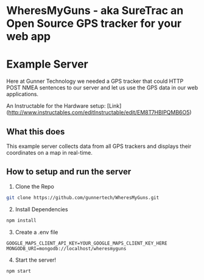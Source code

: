 # WheresMyGuns - aka SureTrac an Open Source GPS tracker for your web app
# Example Server

Here at Gunner Technology we needed a GPS tracker that could HTTP POST NMEA sentences to our server and let us use the GPS data in our web applications.

An Instructable for the Hardware setup: [Link] (http://www.instructables.com/editInstructable/edit/EM8T7HBIPQMB6O5)

## What this does
This example server collects data from all GPS trackers and displays their coordinates on a map in real-time.

## How to setup and run the server

1. Clone the Repo

  ```bash
  git clone https://github.com/gunnertech/WheresMyGuns.git
  ```
2. Install Dependencies

  ```bash
  npm install
  ```
3. Create a .env file

  ```env
  GOOGLE_MAPS_CLIENT_API_KEY=YOUR_GOOGLE_MAPS_CLIENT_KEY_HERE
  MONGODB_URI=mongodb://localhost/wheresmyguns
  ```
4. Start the server!

  ```bash
  npm start
  ```
